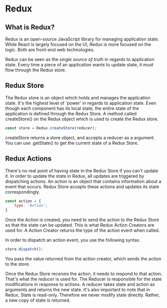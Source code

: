 # Redux

## What is Redux?

Redux is an open-source JavaScript library for managing application state. While React is largely focused on the UI, Redux is more focused on the logic. Both are front-end web technologies.

Redux can be seen as the *single source of truth* in regards to application state. Every time a piece of an application wants to update state, it must flow through the Redux store.

## Redux Store

The Redux store is an object which holds and manages the application state. It's the highest level of 'power' in regards to application state. Even though each component has its local state, the entire state of the application is defined through the Redux Store. A method called createStore() on the Redux object which is used to create the Redux store.

```javascript
const store = Redux.createStore(reducer);
```

createStore returns a store object, and accepts a reducer as a argument. You can use .getState() to get the current state of a Redux Store. 

## Redux Actions

There's no real point of having state in the Redux Store if you can't update it. In order to update the state in Redux, all updates are triggered by dispatching actions. An action is an object that contains information about a event that occurs. Redux Store accepts these actions and updates its state correspondingly. 

```javascript
const action = {
    type: 'Action';
}
```

Once the Action is created, you need to send the action to the Redux Store so that the state can be updated. This is what Redux Action Creators are used for. A Action Creator returns the type of the action event when called.

In order to dispatch an action event, you use the following syntax.

```javascript
store.dispatch();
```

You pass the value returned from the action creator, which sends the action to the store.

Once the Redux Store receives the action, it needs to respond to that action. That's what the *reducer* is used for. The Reducer is responsible for the state modifications in response to actions. A reducer takes state and action as arguments and returns the new state. It's also important to note that in Redux, State is read-only. Therefore we never modify state directly. Rather, a new copy of state is returned.

